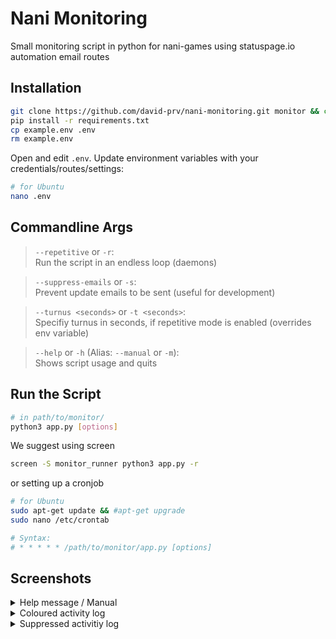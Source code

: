 # Nani Monitoring
Small monitoring script in python for nani-games using statuspage.io automation email routes

## Installation
```bash
git clone https://github.com/david-prv/nani-monitoring.git monitor && cd monitor
pip install -r requirements.txt
cp example.env .env
rm example.env
```
Open and edit ``.env``. Update environment variables with your credentials/routes/settings:
```bash
# for Ubuntu
nano .env
```

## Commandline Args
> ``--repetitive`` or ``-r``:  
> Run the script in an endless loop (daemons)

> ``--suppress-emails`` or ``-s``:  
> Prevent update emails to be sent (useful for development)

> ``--turnus <seconds>`` or ``-t <seconds>``:  
> Specifiy turnus in seconds, if repetitive mode is enabled (overrides env variable)
  
> ``--help`` or ``-h`` (Alias: ``--manual`` or ``-m``):  
> Shows script usage and quits

## Run the Script
```bash
# in path/to/monitor/
python3 app.py [options]
```
  
We suggest using screen
```bash
screen -S monitor_runner python3 app.py -r
```
or setting up a cronjob
```bash
# for Ubuntu
sudo apt-get update && #apt-get upgrade
sudo nano /etc/crontab 

# Syntax:
# * * * * * /path/to/monitor/app.py [options] 
```

## Screenshots
<details>
  <summary>Help message / Manual</summary>
  <img src="https://user-images.githubusercontent.com/66866223/173252187-30fea965-08b9-4e43-9c2b-456d841ce59c.png" />
</details>
<details>
  <summary>Coloured activity log</summary>
  <img src="https://user-images.githubusercontent.com/66866223/173231420-4565f77b-7665-42af-b16a-66b7f20643cf.png" />
</details>
<details>
  <summary>Suppressed activitiy log</summary>
  <img src="https://user-images.githubusercontent.com/66866223/173252249-11aaeb0c-7d11-4392-b9a2-5c17beaeb10c.png" />
</details>

